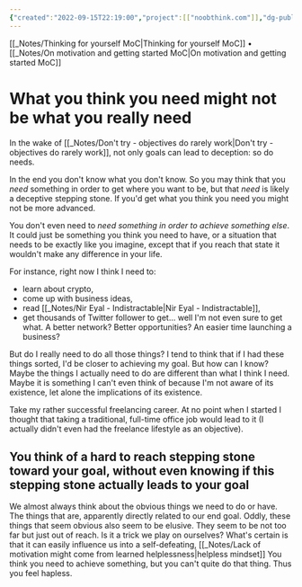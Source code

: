 ```yaml
---
{"created":"2022-09-15T22:19:00","project":[["noobthink.com"]],"dg-publish":true,"dg-path":"What you think you need might not be what you really need.md","permalink":"/what-you-think-you-need-might-not-be-what-you-really-need/","dgPassFrontmatter":true,"updated":"2024-12-22T16:24:15.247+01:00"}
---
```


[[_Notes/Thinking for yourself MoC\|Thinking for yourself MoC]] • [[_Notes/On motivation and getting started MoC\|On motivation and getting started MoC]]
# What you think you need might not be what you really need
In the wake of [[_Notes/Don't try - objectives do rarely work\|Don't try - objectives do rarely work]], not only goals can lead to deception: so do needs. 

In the end you don't know what you don't know. So you may think that you *need* something in order to get where you want to be, but that *need* is likely a deceptive stepping stone. 
If you'd get what you think you need you might not be more advanced. 

You don't even need to *need something in order to achieve something else*. It could just be something you think you need to have, or a situation that needs to be exactly like you imagine, except that if you reach that state it wouldn't make any difference in your life.

For instance, right now I think I need to:
- learn about crypto, 
- come up with business ideas, 
- read [[_Notes/Nir Eyal - Indistractable\|Nir Eyal - Indistractable]],
- get thousands of Twitter follower to get... well I'm not even sure to get what. A better network? Better opportunities? An easier time launching a business?

But do I really need to do all those things? I tend to think that if I had these things sorted, I'd be closer to achieving my goal. But how can I know? Maybe the things I actually need to do are different than what I think I need. Maybe it is something I can't even think of because I'm not aware of its existence, let alone the implications of its existence.

Take my rather successful freelancing career. At no point when I started I thought that taking a traditional, full-time office job would lead to it (I actually didn't even had the freelance lifestyle as an objective).
## You think of a hard to reach stepping stone toward your goal, without even knowing if this stepping stone actually leads to your goal
We almost always think about the obvious things we need to do or have. The things that are, apparently directly related to our end goal. Oddly, these things that seem obvious also seem to be elusive. They seem to be not too far but just out of reach. 
Is it a trick we play on ourselves? What's certain is that it can easily influence us into a self-defeating, [[_Notes/Lack of motivation might come from learned helplessness\|helpless mindset]] You think you need to achieve something, but you can't quite do that thing. Thus you feel hapless. 